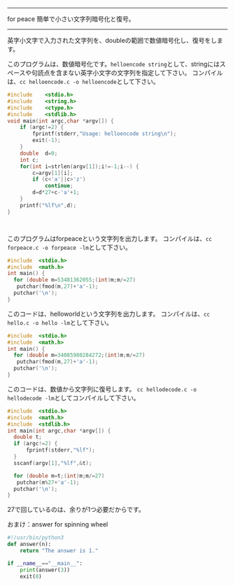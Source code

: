 


**************************************************


for peace 簡単で小さい文字列暗号化と復号。


**************************************************



英字小文字で入力された文字列を、doubleの範囲で数値暗号化し、復号をします。

このプログラムは、数値暗号化です。`helloencode string`として、stringにはスペースや句読点を含まない英字小文字の文字列を指定して下さい。
コンパイルは、`cc helloencode.c -o helloencode`として下さい。

```helloencode.c
#include    <stdio.h>
#include    <string.h>
#include    <ctype.h>
#include    <stdlib.h>
void main(int argc,char *argv[]) {
    if (argc!=2) {
        fprintf(stderr,"Usage: helloencode string\n");
        exit(-1);
    }
    double  d=0;
    int c;
    for(int i=strlen(argv[1]);i!=-1;i--) {
        c=argv[1][i];
        if (c<'a'||c>'z')
            continue;
        d=d*27+c-'a'+1;
    }
    printf("%lf\n",d);
}




```

このプログラムはforpeaceという文字列を出力します。
コンパイルは、`cc forpeace.c -o forpeace -lm`として下さい。

```forpeace.c
#include  <stdio.h>
#include  <math.h>
int main() {
  for (double m=53481362055;(int)m;m/=27)
   putchar(fmod(m,27)+'a'-1);
  putchar('\n');
}

```
このコードは、helloworldという文字列を出力します。
コンパイルは、`cc hello.c -o hello -lm`として下さい。
```hello.c
#include  <stdio.h>
#include  <math.h>
int main() {
  for (double m=34085980284272;(int)m;m/=27)
   putchar(fmod(m,27)+'a'-1);
  putchar('\n');
}

```
このコードは、数値から文字列に復号します。
`cc hellodecode.c -o hellodecode -lm`としてコンパイルして下さい。

```hellodecode.c
#include  <stdio.h>
#include  <math.h>
#include  <stdlib.h>
int main(int argc,char *argv[]) {
  double t;
  if (argc!=2) {
	  fprintf(stderr,"%lf");
  }
  sscanf(argv[1],"%lf",&t);

  for (double m=t;(int)m;m/=27)
   putchar(m%27+'a'-1);
  putchar('\n');
}
```
27で回しているのは、余りが1つ必要だからです。

おまけ：answer for spinning wheel
```answer.py
#!/usr/bin/python3
def answer(n):
    return "The answer is 1."

if __name__=="__main__":
    print(answer(3))
    exit(0)
```
